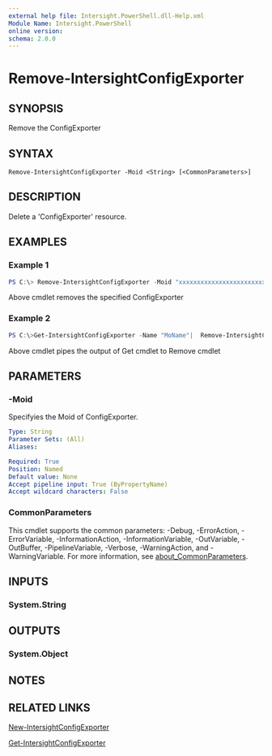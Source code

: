 ```yaml
---
external help file: Intersight.PowerShell.dll-Help.xml
Module Name: Intersight.PowerShell
online version:
schema: 2.0.0
---
```


# Remove-IntersightConfigExporter

## SYNOPSIS
Remove the ConfigExporter

## SYNTAX

```
Remove-IntersightConfigExporter -Moid <String> [<CommonParameters>]
```

## DESCRIPTION
Delete a &apos;ConfigExporter&apos; resource.

## EXAMPLES

### Example 1
```powershell
PS C:\> Remove-IntersightConfigExporter -Moid "xxxxxxxxxxxxxxxxxxxxxxxxxxx"
```
Above cmdlet removes the specified ConfigExporter 

### Example 2
```powershell
PS C:\>Get-IntersightConfigExporter -Name "MoName"|  Remove-IntersightConfigExporter
```
Above cmdlet pipes the output of Get cmdlet to Remove cmdlet

## PARAMETERS

### -Moid
Specifyies the Moid of ConfigExporter.

```yaml
Type: String
Parameter Sets: (All)
Aliases:

Required: True
Position: Named
Default value: None
Accept pipeline input: True (ByPropertyName)
Accept wildcard characters: False
```

### CommonParameters
This cmdlet supports the common parameters: -Debug, -ErrorAction, -ErrorVariable, -InformationAction, -InformationVariable, -OutVariable, -OutBuffer, -PipelineVariable, -Verbose, -WarningAction, and -WarningVariable. For more information, see [about_CommonParameters](http://go.microsoft.com/fwlink/?LinkID=113216).

## INPUTS

### System.String

## OUTPUTS

### System.Object
## NOTES

## RELATED LINKS

[New-IntersightConfigExporter](./New-IntersightConfigExporter.md)

[Get-IntersightConfigExporter](./Get-IntersightConfigExporter.md)

